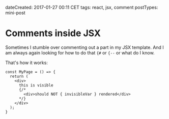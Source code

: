 dateCreated: 2017-01-27 00:11 CET
tags: react, jsx, comment
postTypes: mini-post

# Comments inside JSX

Sometimes I stumble over commenting out a part in my JSX template.
And I am always again looking for how to do that `{#` or `{--`
or what do I know.

That's how it works:

```text
const MyPage = () => {
  return (
    <div>
      this is visible
      {/*
        <div>should NOT { invisibleVar } rendered</div>
      */}
    </div>
  );
}
```
